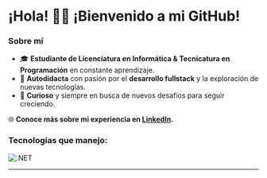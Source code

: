 # ¡Hola! 👋🏼 ¡Bienvenido a mi GitHub!

### Sobre mí

- 🎓 **Estudiante de Licenciatura en Informática & Tecnicatura en Programación** en constante aprendizaje.
- 🤖 **Autodidacta** con pasión por el **desarrollo fullstack** y la exploración de nuevas tecnologías.
- 💼 **Curioso** y siempre en busca de nuevos desafíos para seguir creciendo.

🌐 **Conoce más sobre mi experiencia en [LinkedIn](https://www.linkedin.com/in/mateo-giuffra-023682289/).**

### Tecnologias que manejo: 
![.NET](https://img.shields.io/badge/.NET-5C2D91?style=for-the-badge&logo=.net&logoColor=white)


---


<!--
**MateoGiuffra/MateoGiuffra** is a ✨ _special_ ✨ repository because its `README.md` (this file) appears on your GitHub profile.

Here are some ideas to get you started:

- 🔭 I’m currently working on ...
- 🌱 I’m currently learning ...
- 👯 I’m looking to collaborate on ...
- 🤔 I’m looking for help with ...
- 💬 Ask me about ...
- 📫 How to reach me: ...
- 😄 Pronouns: ...
- ⚡ Fun fact: ...
-->
